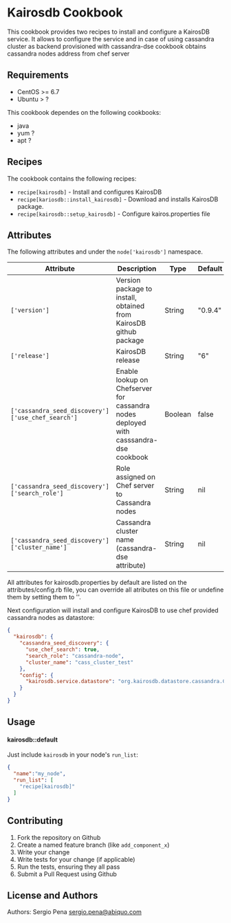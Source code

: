 Kairosdb Cookbook
=================
This cookbook provides two recipes to install and configure a KairosDB service. It allows to configure the service and in case of using cassandra cluster as backend provisioned with cassandra-dse cookbook obtains cassandra nodes address from chef server

Requirements
------------
* CentOS >= 6.7
* Ubuntu > ?

This cookbook dependes on the following cookbooks:

* java
* yum ?
* apt ?

Recipes
----------
The cookbook contains the following recipes:
* `recipe[kairosdb]` - Install and configures KairosDB
* `recipe[kariosdb::install_kairosdb]` - Download and installs KairosDB package.
* `recipe[kairosdb::setup_kairosdb]` - Configure kairos.properties file

Attributes
----------
The following attributes and under the `node['kairosdb']` namespace.

Attribute|Description|Type|Default
---|---|---|---
`['version']`|Version package to install, obtained from KairosDB github package|String|"0.9.4"
`['release']`|KairosDB release|String|"6"
`['cassandra_seed_discovery']['use_chef_search']`|Enable lookup on Chefserver for cassandra nodes deployed with casssandra-dse cookbook|Boolean|false
`['cassandra_seed_discovery']['search_role']`|Role assigned on Chef server to Cassandra nodes|String|nil
`['cassandra_seed_discovery']['cluster_name']`|Cassandra cluster name (cassandra-dse attribute)|String|nil


All attributes for kairosdb.properties by default are listed on the attributes/config.rb file, you can override all atributes on this file or undefine them by setting them to ''.

Next configuration will install and configure KairosDB to use chef provided cassandra nodes as datastore:

```json
{
  "kairosdb": {
    "cassandra_seed_discovery": {
      "use_chef_search": true,
      "search_role": "cassandra-node",
      "cluster_name": "cass_cluster_test"
    },
    "config": {
      "kairosdb.service.datastore": "org.kairosdb.datastore.cassandra.CassandraModule"
    }
  }
}
```

Usage
-----
#### kairosdb::default

Just include `kairosdb` in your node's `run_list`:

```json
{
  "name":"my_node",
  "run_list": [
    "recipe[kairosdb]"
  ]
}
```

Contributing
------------

1. Fork the repository on Github
2. Create a named feature branch (like `add_component_x`)
3. Write your change
4. Write tests for your change (if applicable)
5. Run the tests, ensuring they all pass
6. Submit a Pull Request using Github

License and Authors
-------------------
Authors: Sergio Pena <sergio.pena@abiquo.com>
